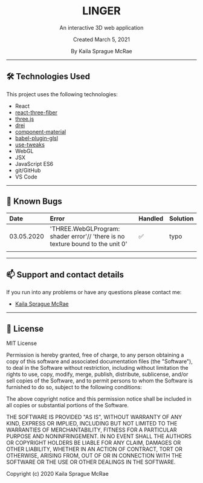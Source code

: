 <br>
<h1 align = "center">
  <b>LINGER</b>
</h1>

<p align = "center">
  An interactive 3D web application
</p>

<p align = "center"> 
  Created March 5, 2021 
</p>

<p align = "center">
  By Kaila Sprague McRae
</p>

--------------------

## 🛠️ Technologies Used

This project uses the following technologies:

- React
- [react-three-fiber](https://github.com/pmndrs/react-three-fiber)
- [three.js](https://threejs.org/)
- [drei](https://github.com/pmndrs/drei)
- [component-material](https://github.com/pmndrs/component-material)
- [babel-plugin-glsl](https://github.com/onnovisser/babel-plugin-glsl)
- [use-tweaks](https://github.com/pmndrs/use-tweaks)
- WebGL
- JSX
- JavaScript ES6
- git/GitHub
- VS Code

-------------------

## 🐛 Known Bugs

| Date | Error | Handled | Solution |
| :------------- | :------------- | :------------- | :------------- |
| 03.05.2020 | 'THREE.WebGLProgram: shader error'// 'there is no texture bound to the unit 0' | ✅ | typo |
|  |  |  |  |

-------------------

## 📫 Support and contact details

If you run into any problems or have any questions please contact me:
- [Kaila Sprague McRae](mailto:kaila.sprague@icloud.com)

-------------------

## 📘 License

MIT License

Permission is hereby granted, free of charge, to any person obtaining a copy
of this software and associated documentation files (the "Software"), to deal
in the Software without restriction, including without limitation the rights
to use, copy, modify, merge, publish, distribute, sublicense, and/or sell
copies of the Software, and to permit persons to whom the Software is
furnished to do so, subject to the following conditions:

The above copyright notice and this permission notice shall be included in all
copies or substantial portions of the Software.

THE SOFTWARE IS PROVIDED "AS IS", WITHOUT WARRANTY OF ANY KIND, EXPRESS OR
IMPLIED, INCLUDING BUT NOT LIMITED TO THE WARRANTIES OF MERCHANTABILITY,
FITNESS FOR A PARTICULAR PURPOSE AND NONINFRINGEMENT. IN NO EVENT SHALL THE
AUTHORS OR COPYRIGHT HOLDERS BE LIABLE FOR ANY CLAIM, DAMAGES OR OTHER
LIABILITY, WHETHER IN AN ACTION OF CONTRACT, TORT OR OTHERWISE, ARISING FROM,
OUT OF OR IN CONNECTION WITH THE SOFTWARE OR THE USE OR OTHER DEALINGS IN THE
SOFTWARE.

Copyright (c) 2020 Kaila Sprague McRae